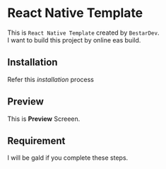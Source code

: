 # React Native Template

This is `React Native Template` created by `BestarDev`.  
I want to build this project by online eas build.  

## Installation
Refer this *installation* process

## Preview
This is **Preview** Screeen.

## Requirement
I will be gald if you complete these steps.
